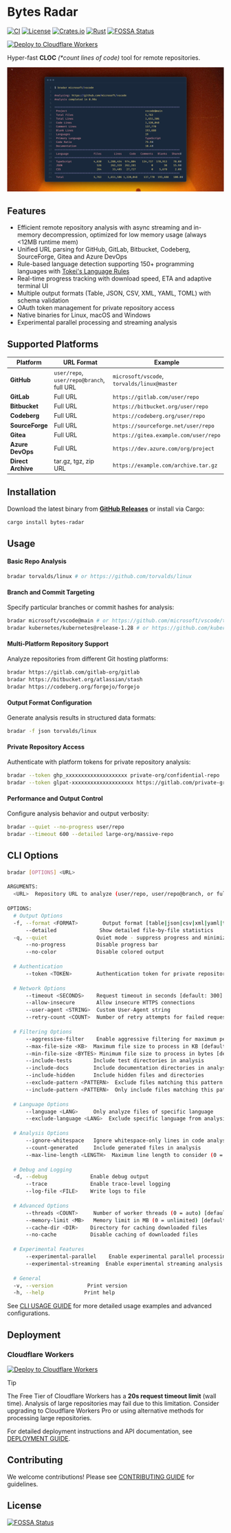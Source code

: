 # Bytes Radar

[![CI](https://github.com/zmh-program/bytes-radar/workflows/CI/badge.svg)](https://github.com/zmh-program/bytes-radar/actions)
[![License](https://img.shields.io/badge/license-Apache%202.0-blue.svg)](LICENSE)
[![Crates.io](https://img.shields.io/crates/v/bytes-radar.svg)](https://crates.io/crates/bytes-radar)
[![Rust](https://img.shields.io/badge/rust-1.70+-orange.svg)](https://www.rust-lang.org)
[![FOSSA Status](https://app.fossa.com/api/projects/git%2Bgithub.com%2Fzmh-program%2Fbytes-radar.svg?type=shield)](https://app.fossa.com/projects/git%2Bgithub.com%2Fzmh-program%2Fbytes-radar?ref=badge_shield)

[![Deploy to Cloudflare Workers](https://deploy.workers.cloudflare.com/button.svg)](https://deploy.workers.cloudflare.com/?url=https://github.com/zmh-program/bytes-radar)

Hyper-fast **CLOC** _(\*count lines of code)_ tool for remote repositories.

![Banner](docs/banner.jpg)

## Features

- Efficient remote repository analysis with async streaming and in-memory decompression, optimized for low memory usage (always <12MB runtime mem)
- Unified URL parsing for GitHub, GitLab, Bitbucket, Codeberg, SourceForge, Gitea and Azure DevOps
- Rule-based language detection supporting 150+ programming languages with [Tokei's Language Rules](https://github.com/XAMPPRocky/tokei/blob/master/languages.json)
- Real-time progress tracking with download speed, ETA and adaptive terminal UI
- Multiple output formats (Table, JSON, CSV, XML, YAML, TOML) with schema validation
- OAuth token management for private repository access
- Native binaries for Linux, macOS and Windows
- Experimental parallel processing and streaming analysis

## Supported Platforms

| Platform           | URL Format                                | Example                                     |
| ------------------ | ----------------------------------------- | ------------------------------------------- |
| **GitHub**         | `user/repo`, `user/repo@branch`, full URL | `microsoft/vscode`, `torvalds/linux@master` |
| **GitLab**         | Full URL                                  | `https://gitlab.com/user/repo`              |
| **Bitbucket**      | Full URL                                  | `https://bitbucket.org/user/repo`           |
| **Codeberg**       | Full URL                                  | `https://codeberg.org/user/repo`            |
| **SourceForge**    | Full URL                                  | `https://sourceforge.net/user/repo`         |
| **Gitea**          | Full URL                                  | `https://gitea.example.com/user/repo`       |
| **Azure DevOps**   | Full URL                                  | `https://dev.azure.com/org/project`         |
| **Direct Archive** | tar.gz, tgz, zip URL                      | `https://example.com/archive.tar.gz`        |

## Installation

Download the latest binary from **[GitHub Releases](https://github.com/zmh-program/bytes-radar/releases)** or install via Cargo:

```bash
cargo install bytes-radar
```

## Usage

#### Basic Repo Analysis

```bash
bradar torvalds/linux # or https://github.com/torvalds/linux
```

#### Branch and Commit Targeting

Specify particular branches or commit hashes for analysis:

```bash
bradar microsoft/vscode@main # or https://github.com/microsoft/vscode/tree/main
bradar kubernetes/kubernetes@release-1.28 # or https://github.com/kubernetes/kubernetes/tree/release-1.28
```

#### Multi-Platform Repository Support

Analyze repositories from different Git hosting platforms:

```bash
bradar https://gitlab.com/gitlab-org/gitlab
bradar https://bitbucket.org/atlassian/stash
bradar https://codeberg.org/forgejo/forgejo
```

#### Output Format Configuration

Generate analysis results in structured data formats:

```bash
bradar -f json torvalds/linux
```

#### Private Repository Access

Authenticate with platform tokens for private repository analysis:

```bash
bradar --token ghp_xxxxxxxxxxxxxxxxxxxx private-org/confidential-repo
bradar --token glpat-xxxxxxxxxxxxxxxxxxxx https://gitlab.com/private-group/project
```

#### Performance and Output Control

Configure analysis behavior and output verbosity:

```bash
bradar --quiet --no-progress user/repo
bradar --timeout 600 --detailed large-org/massive-repo
```

## CLI Options

```bash
bradar [OPTIONS] <URL>

ARGUMENTS:
  <URL>  Repository URL to analyze (user/repo, user/repo@branch, or full URL)

OPTIONS:
  # Output Options
  -f, --format <FORMAT>        Output format [table|json|csv|xml|yaml|toml]
      --detailed              Show detailed file-by-file statistics
  -q, --quiet                Quiet mode - suppress progress and minimize output
      --no-progress          Disable progress bar
      --no-color             Disable colored output

  # Authentication
      --token <TOKEN>        Authentication token for private repositories

  # Network Options
      --timeout <SECONDS>    Request timeout in seconds [default: 300]
      --allow-insecure       Allow insecure HTTPS connections
      --user-agent <STRING>  Custom User-Agent string
      --retry-count <COUNT>  Number of retry attempts for failed requests [default: 3]

  # Filtering Options
      --aggressive-filter    Enable aggressive filtering for maximum performance
      --max-file-size <KB>  Maximum file size to process in KB [default: 1024]
      --min-file-size <BYTES> Minimum file size to process in bytes [default: 1]
      --include-tests       Include test directories in analysis
      --include-docs        Include documentation directories in analysis
      --include-hidden      Include hidden files and directories
      --exclude-pattern <PATTERN>  Exclude files matching this pattern (glob)
      --include-pattern <PATTERN>  Only include files matching this pattern (glob)

  # Language Options
      --language <LANG>     Only analyze files of specific language
      --exclude-language <LANG>  Exclude specific language from analysis

  # Analysis Options
      --ignore-whitespace   Ignore whitespace-only lines in code analysis
      --count-generated     Include generated files in analysis
      --max-line-length <LENGTH>  Maximum line length to consider (0 = unlimited) [default: 0]

  # Debug and Logging
  -d, --debug              Enable debug output
      --trace              Enable trace-level logging
      --log-file <FILE>    Write logs to file

  # Advanced Options
      --threads <COUNT>     Number of worker threads (0 = auto) [default: 0]
      --memory-limit <MB>   Memory limit in MB (0 = unlimited) [default: 0]
      --cache-dir <DIR>    Directory for caching downloaded files
      --no-cache           Disable caching of downloaded files

  # Experimental Features
      --experimental-parallel    Enable experimental parallel processing
      --experimental-streaming  Enable experimental streaming analysis

  # General
  -v, --version           Print version
  -h, --help             Print help
```

See [CLI USAGE GUIDE](docs/CLI_USAGE.md) for more detailed usage examples and advanced configurations.

## Deployment

### Cloudflare Workers

[![Deploy to Cloudflare Workers](https://deploy.workers.cloudflare.com/button.svg)](https://deploy.workers.cloudflare.com/?url=https://github.com/zmh-program/bytes-radar)

> [!TIP]
> The Free Tier of Cloudflare Workers has a **20s request timeout limit** (wall time). Analysis of large repositories may fail due to this limitation. Consider upgrading to Cloudflare Workers Pro or using alternative methods for processing large repositories.

For detailed deployment instructions and API documentation, see [DEPLOYMENT GUIDE](docs/DEPLOYMENT.md).

## Contributing

We welcome contributions! Please see [CONTRIBUTING GUIDE](docs/CONTRIBUTING.md) for guidelines.


## License
[![FOSSA Status](https://app.fossa.com/api/projects/git%2Bgithub.com%2Fzmh-program%2Fbytes-radar.svg?type=large)](https://app.fossa.com/projects/git%2Bgithub.com%2Fzmh-program%2Fbytes-radar?ref=badge_large)
